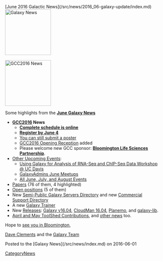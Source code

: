 <div class='newsItemHeader'>[June 2016 Galactic News](/src/news/2016_06-galaxy-update/index.md)</div>

<div class='right'>
<a href='/src/galaxy-updates/2016_06/index.md'><img src="/src/images/galaxy-logos/GalaxyNews.png" alt="Galaxy News" width=150 /></a><br />
<br />
<a href='/src/galaxy-updates/2016_06/index.md#gcc2016'><img src="/src/images/logos/GCC2016LogoTallBig.png" alt="GCC2016 News" width="150" /></a></div>

Some highlights from the **[June Galaxy News](/src/galaxy-updates/2016_06/index.md)**

* **[GCC2016](/src/galaxy-updates/2016_06/index.md#gcc2016) News**
  * **[Complete schedule is online](/src/galaxy-updates/2016_06/index.md#complete-schedule-online)**
  * **[Register by June 4](/src/galaxy-updates/2016_06/index.md#registration-june-4)**
  * [You can still submit a poster](/src/galaxy-updates/2016_06/index.md#posters-there-is-still-space)
  * [GCC2016 Opening Reception](/src/galaxy-updates/2016_06/index.md#opening-reception-added) added
  * Please welcome new GCC sponsor: **[Bloomington Life Sciences Partnership](/src/galaxy-updates/2016_06/index.md#bloomington-life-sciences-partnership)**.
* [Other Upcoming Events](/src/galaxy-updates/2016_06/index.md#upcoming-events):
  * [Using Galaxy for Analysis of RNA-Seq and ChIP-Seq Data Workshop @ UC Davis](/src/galaxy-updates/2016_06/index.md#using-galaxy-for-analysis-of-rna-seq-and-chip-seq-data)
  * [GalaxyAdmins June Meetups](/src/galaxy-updates/2016_06/index.md#galaxyadmins-june-meetups)
  * [All June, July, and August Events](/src/galaxy-updates/2016_06/index.md#june-july-and-august-events)
* [Papers](/src/galaxy-updates/2016_06/index.md#new-papers) (76 of them, 4 highlighted)
* [Open positions](/src/galaxy-updates/2016_06/index.md#whos-hiring) (5 of them)
* New [Semi-Public Galaxy Servers Directory](/src/galaxy-updates/2016_06/index.md#new-semi-public-galaxy-servers-directory) and new [Commercial Support Directory](/src/galaxy-updates/2016_06/index.md#new-commercial-support-directory)
* A new [Galaxy Trainer](/src/galaxy-updates/2016_06/index.md#galaxy-community-hubs) 
* New [Releases](/src/galaxy-updates/2016_06/index.md#releases): [Galaxy v16.04](/src/galaxy-updates/2016_06/index.md#galaxy-v1604), [CloudMan 16.04](/src/galaxy-updates/2016_06/index.md#cloudman-1604), [Planemo](/src/galaxy-updates/2016_06/index.md#planemo-0250---0260), and [galaxy-lib](/src/galaxy-updates/2016_06/index.md#galaxy-lib-1671---1677).
* [April and May ToolShed Contributions](/src/galaxy-updates/2016_06/index.md#toolshed-contributions), and [other news](/src/galaxy-updates/2016_06/index.md#other-news) too.

Hope to [see you in Bloomington](https://gcc2016.iu.edu/),

[Dave Clements](/src/dave-clements/index.md) and the [Galaxy Team](/src/galaxy-team/index.md)

<div class='newsItemFooter'>Posted to the [Galaxy News](/src/news/index.md) on 2016-06-01</div>

[CategoryNews](/src/category-news/index.md)
